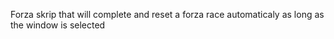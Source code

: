 Forza skrip that will complete and reset a forza race automaticaly as long as the window is selected
